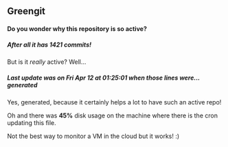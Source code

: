 ## Greengit

#### Do you wonder why this repository is so active?

##### After all it has 1421 commits!

But is it *really* active? Well...

##### Last update was on Fri Apr 12 at 01:25:01 when those lines were... generated

Yes, generated, because it certainly helps a lot to have such an active repo!

Oh and there was **45%** disk usage on the machine
where there is the cron updating this file.

Not the best way to monitor a VM in the cloud but it works! :)
